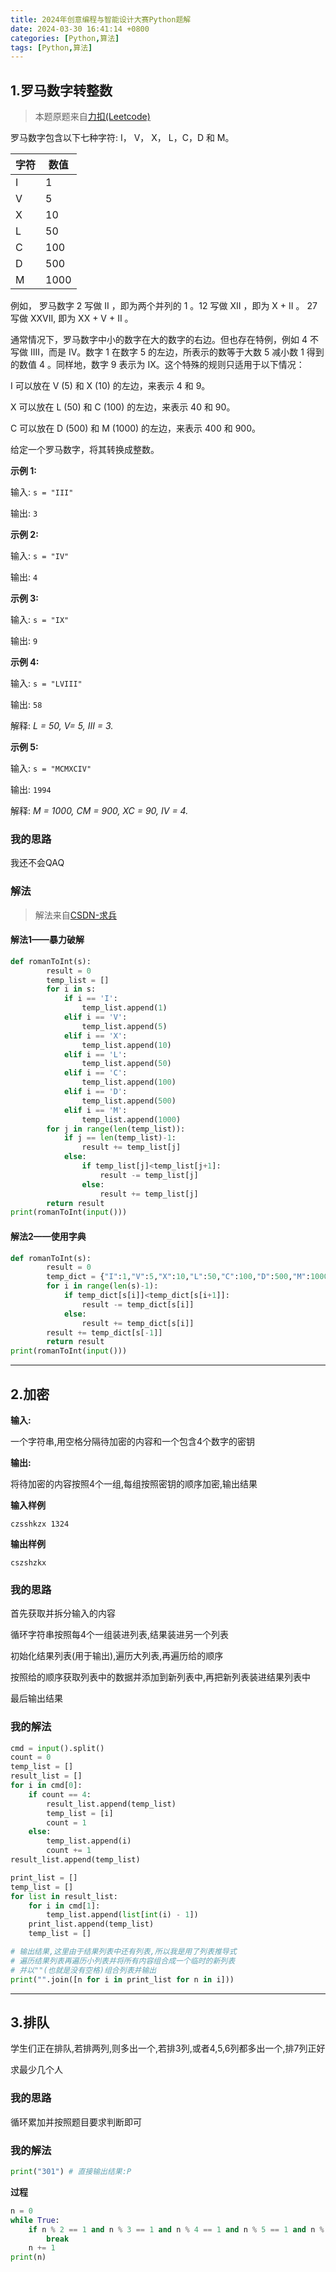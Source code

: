 ```yaml
---
title: 2024年创意编程与智能设计大赛Python题解
date: 2024-03-30 16:41:14 +0800
categories: [Python,算法]
tags: [Python,算法]
---
```


## 1.罗马数字转整数

> 本题原题来自[力扣(Leetcode)](https://leetcode.cn/problems/roman-to-integer/description/)

罗马数字包含以下七种字符: I， V， X， L，C，D 和 M。

| 字符 | 数值 |
| --- | --- |
| I | 1 |
| V | 5 |
| X | 10 |
| L | 50 |
| C | 100 |
| D | 500 |
| M | 1000 |

例如， 罗马数字 2 写做 II ，即为两个并列的 1 。12 写做 XII ，即为 X + II 。 27 写做  XXVII, 即为 XX + V + II 。

通常情况下，罗马数字中小的数字在大的数字的右边。但也存在特例，例如 4 不写做 IIII，而是 IV。数字 1 在数字 5 的左边，所表示的数等于大数 5 减小数 1 得到的数值 4 。同样地，数字 9 表示为 IX。这个特殊的规则只适用于以下情况：

I 可以放在 V (5) 和 X (10) 的左边，来表示 4 和 9。

X 可以放在 L (50) 和 C (100) 的左边，来表示 40 和 90。

C 可以放在 D (500) 和 M (1000) 的左边，来表示 400 和 900。

给定一个罗马数字，将其转换成整数。

**示例 1:**

输入: `s = "III"`

输出: `3`

**示例 2:**

输入: `s = "IV"`

输出: `4`

**示例 3:**

输入: `s = "IX"`

输出: `9`

**示例 4:**

输入: `s = "LVIII"`

输出: `58`

解释: *L = 50, V= 5, III = 3.*

**示例 5:**

输入: `s = "MCMXCIV"`

输出: `1994`

解释: *M = 1000, CM = 900, XC = 90, IV = 4.*

### 我的思路

我还不会QAQ

### 解法

> 解法来自[CSDN-求兵](https://blog.csdn.net/qiubingcsdn/article/details/81781977)

#### 解法1——暴力破解

```python
def romanToInt(s):
        result = 0
        temp_list = []
        for i in s:
            if i == 'I':
                temp_list.append(1)
            elif i == 'V':
                temp_list.append(5)
            elif i == 'X':
                temp_list.append(10)
            elif i == 'L':
                temp_list.append(50)
            elif i == 'C':
                temp_list.append(100)
            elif i == 'D':
                temp_list.append(500)
            elif i == 'M':
                temp_list.append(1000)
        for j in range(len(temp_list)):
            if j == len(temp_list)-1:
                result += temp_list[j]
            else:
                if temp_list[j]<temp_list[j+1]:
                    result -= temp_list[j]
                else:
                    result += temp_list[j]
        return result
print(romanToInt(input()))
```

#### 解法2——使用字典

```python
def romanToInt(s):
        result = 0
        temp_dict = {"I":1,"V":5,"X":10,"L":50,"C":100,"D":500,"M":1000}
        for i in range(len(s)-1):
            if temp_dict[s[i]]<temp_dict[s[i+1]]:
                result -= temp_dict[s[i]]
            else:
                result += temp_dict[s[i]]
        result += temp_dict[s[-1]]
        return result
print(romanToInt(input()))
```

---

## 2.加密

**输入:**

一个字符串,用空格分隔待加密的内容和一个包含4个数字的密钥

**输出:**

将待加密的内容按照4个一组,每组按照密钥的顺序加密,输出结果

**输入样例**

`czsshkzx 1324`

**输出样例**

`cszshzkx`

### 我的思路

首先获取并拆分输入的内容

循环字符串按照每4个一组装进列表,结果装进另一个列表

初始化结果列表(用于输出),遍历大列表,再遍历给的顺序

按照给的顺序获取列表中的数据并添加到新列表中,再把新列表装进结果列表中

最后输出结果

### 我的解法

```python
cmd = input().split()
count = 0
temp_list = []
result_list = []
for i in cmd[0]:
    if count == 4:
        result_list.append(temp_list)
        temp_list = [i]
        count = 1
    else:
        temp_list.append(i)
        count += 1
result_list.append(temp_list)

print_list = []
temp_list = []
for list in result_list:
    for i in cmd[1]:
        temp_list.append(list[int(i) - 1])
    print_list.append(temp_list)
    temp_list = []

# 输出结果,这里由于结果列表中还有列表,所以我是用了列表推导式
# 遍历结果列表再遍历小列表并将所有内容组合成一个临时的新列表
# 并以""(也就是没有空格)组合列表并输出
print("".join([n for i in print_list for n in i]))
```

---

## 3.排队

学生们正在排队,若排两列,则多出一个,若排3列,或者4,5,6列都多出一个,排7列正好

求最少几个人

### 我的思路

循环累加并按照题目要求判断即可

### 我的解法

```python
print("301") # 直接输出结果:P
```

**过程**

```python
n = 0
while True:
    if n % 2 == 1 and n % 3 == 1 and n % 4 == 1 and n % 5 == 1 and n % 6 == 1 and n % 7 == 0:
        break
    n += 1
print(n)
```
